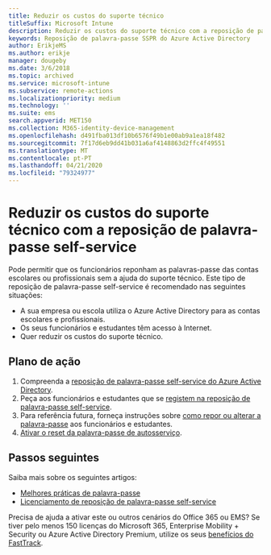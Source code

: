 ```yaml
---
title: Reduzir os custos do suporte técnico
titleSuffix: Microsoft Intune
description: Reduzir os custos do suporte técnico com a reposição de palavra-passe self-service
keywords: Reposição de palavra-passe SSPR do Azure Active Directory
author: ErikjeMS
ms.author: erikje
manager: dougeby
ms.date: 3/6/2018
ms.topic: archived
ms.service: microsoft-intune
ms.subservice: remote-actions
ms.localizationpriority: medium
ms.technology: ''
ms.suite: ems
search.appverid: MET150
ms.collection: M365-identity-device-management
ms.openlocfilehash: d491fba013df10b6576f49b1e00ab9a1ea18f482
ms.sourcegitcommit: 7f17d6eb9dd41b031a6af4148863d2ffc4f49551
ms.translationtype: MT
ms.contentlocale: pt-PT
ms.lasthandoff: 04/21/2020
ms.locfileid: "79324977"
---
```

# <a name="reduce-help-desk-costs-with-self-service-password-reset"></a>Reduzir os custos do suporte técnico com a reposição de palavra-passe self-service

Pode permitir que os funcionários reponham as palavras-passe das contas escolares ou profissionais sem a ajuda do suporte técnico. Este tipo de reposição de palavra-passe self-service é recomendado nas seguintes situações:

* A sua empresa ou escola utiliza o Azure Active Directory para as contas escolares e profissionais.
* Os seus funcionários e estudantes têm acesso à Internet.
* Quer reduzir os custos do suporte técnico.

## <a name="action-plan"></a>Plano de ação

1. Compreenda a [reposição de palavra-passe self-service do Azure Active Directory](https://docs.microsoft.com/azure/active-directory/active-directory-passwords-overview). 
2. Peça aos funcionários e estudantes que se [registem na reposição de palavra-passe self-service](https://docs.microsoft.com/azure/active-directory/active-directory-passwords-reset-register).
3. Para referência futura, forneça instruções sobre [como repor ou alterar a palavra-passe](https://docs.microsoft.com/azure/active-directory/active-directory-passwords-update-your-own-password) aos funcionários e estudantes.
4. [Ativar o reset da palavra-passe de autosserviço](https://docs.microsoft.com/azure/active-directory/active-directory-passwords-getting-started).

## <a name="next-steps"></a>Passos seguintes

Saiba mais sobre os seguintes artigos:

* [Melhores práticas de palavra-passe](https://docs.microsoft.com/azure/active-directory/active-directory-secure-passwords) 
* [Licenciamento de reposição de palavra-passe self-service](https://docs.microsoft.com/azure/active-directory/active-directory-secure-passwords)

Precisa de ajuda a ativar este ou outros cenários do Office 365 ou EMS? Se tiver pelo menos 150 licenças do Microsoft 365, Enterprise Mobility + Security ou Azure Active Directory Premium, utilize os seus [benefícios do FastTrack](https://docs.microsoft.com/enterprise-mobility-security/solutions/enterprise-mobility-fasttrack-program).
